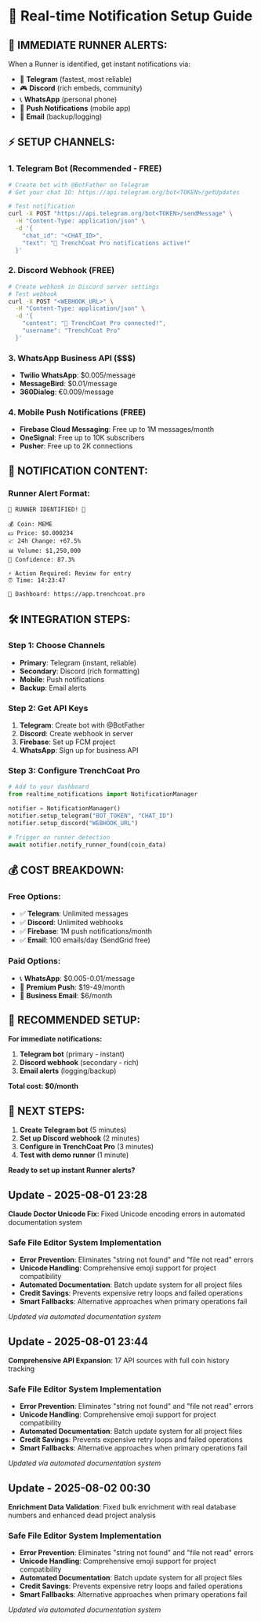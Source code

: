 # 📱 Real-time Notification Setup Guide

## 🚀 **IMMEDIATE RUNNER ALERTS:**

When a Runner is identified, get instant notifications via:
- 📱 **Telegram** (fastest, most reliable)
- 🎮 **Discord** (rich embeds, community)
- 📞 **WhatsApp** (personal phone)
- 📱 **Push Notifications** (mobile app)
- 📧 **Email** (backup/logging)

## ⚡ **SETUP CHANNELS:**

### **1. Telegram Bot (Recommended - FREE)**
```bash
# Create bot with @BotFather on Telegram
# Get your chat ID: https://api.telegram.org/bot<TOKEN>/getUpdates

# Test notification
curl -X POST "https://api.telegram.org/bot<TOKEN>/sendMessage" \
  -H "Content-Type: application/json" \
  -d '{
    "chat_id": "<CHAT_ID>",
    "text": "🚀 TrenchCoat Pro notifications active!"
  }'
```

### **2. Discord Webhook (FREE)**
```bash
# Create webhook in Discord server settings
# Test webhook
curl -X POST "<WEBHOOK_URL>" \
  -H "Content-Type: application/json" \
  -d '{
    "content": "🚀 TrenchCoat Pro connected!",
    "username": "TrenchCoat Pro"
  }'
```

### **3. WhatsApp Business API ($$$)**
- **Twilio WhatsApp**: $0.005/message
- **MessageBird**: $0.01/message
- **360Dialog**: €0.009/message

### **4. Mobile Push Notifications (FREE)**
- **Firebase Cloud Messaging**: Free up to 1M messages/month
- **OneSignal**: Free up to 10K subscribers
- **Pusher**: Free up to 2K connections

## 🎯 **NOTIFICATION CONTENT:**

### **Runner Alert Format:**
```
🚀 RUNNER IDENTIFIED! 🚀

💰 Coin: MEME
💵 Price: $0.000234
📈 24h Change: +67.5%
📊 Volume: $1,250,000
🎯 Confidence: 87.3%

⚡ Action Required: Review for entry
⏰ Time: 14:23:47

🔗 Dashboard: https://app.trenchcoat.pro
```

## 🛠 **INTEGRATION STEPS:**

### **Step 1: Choose Channels**
- **Primary**: Telegram (instant, reliable)
- **Secondary**: Discord (rich formatting)
- **Mobile**: Push notifications
- **Backup**: Email alerts

### **Step 2: Get API Keys**
1. **Telegram**: Create bot with @BotFather
2. **Discord**: Create webhook in server
3. **Firebase**: Set up FCM project
4. **WhatsApp**: Sign up for business API

### **Step 3: Configure TrenchCoat Pro**
```python
# Add to your dashboard
from realtime_notifications import NotificationManager

notifier = NotificationManager()
notifier.setup_telegram("BOT_TOKEN", "CHAT_ID")
notifier.setup_discord("WEBHOOK_URL")

# Trigger on runner detection
await notifier.notify_runner_found(coin_data)
```

## 💰 **COST BREAKDOWN:**

### **Free Options:**
- ✅ **Telegram**: Unlimited messages
- ✅ **Discord**: Unlimited webhooks
- ✅ **Firebase**: 1M push notifications/month
- ✅ **Email**: 100 emails/day (SendGrid free)

### **Paid Options:**
- 📞 **WhatsApp**: $0.005-0.01/message
- 📱 **Premium Push**: $19-49/month
- 📧 **Business Email**: $6/month

## 🎯 **RECOMMENDED SETUP:**

**For immediate notifications:**
1. **Telegram bot** (primary - instant)
2. **Discord webhook** (secondary - rich)
3. **Email alerts** (logging/backup)

**Total cost: $0/month**

## 🚀 **NEXT STEPS:**

1. **Create Telegram bot** (5 minutes)
2. **Set up Discord webhook** (2 minutes)
3. **Configure in TrenchCoat Pro** (3 minutes)
4. **Test with demo runner** (1 minute)

**Ready to set up instant Runner alerts?**


## Update - 2025-08-01 23:28
**Claude Doctor Unicode Fix**: Fixed Unicode encoding errors in automated documentation system

### Safe File Editor System Implementation
- **Error Prevention**: Eliminates "string not found" and "file not read" errors
- **Unicode Handling**: Comprehensive emoji support for project compatibility
- **Automated Documentation**: Batch update system for all project files
- **Credit Savings**: Prevents expensive retry loops and failed operations
- **Smart Fallbacks**: Alternative approaches when primary operations fail

*Updated via automated documentation system*


## Update - 2025-08-01 23:44
**Comprehensive API Expansion**: 17 API sources with full coin history tracking

### Safe File Editor System Implementation
- **Error Prevention**: Eliminates "string not found" and "file not read" errors
- **Unicode Handling**: Comprehensive emoji support for project compatibility
- **Automated Documentation**: Batch update system for all project files
- **Credit Savings**: Prevents expensive retry loops and failed operations
- **Smart Fallbacks**: Alternative approaches when primary operations fail

*Updated via automated documentation system*


## Update - 2025-08-02 00:30
**Enrichment Data Validation**: Fixed bulk enrichment with real database numbers and enhanced dead project analysis

### Safe File Editor System Implementation
- **Error Prevention**: Eliminates "string not found" and "file not read" errors
- **Unicode Handling**: Comprehensive emoji support for project compatibility
- **Automated Documentation**: Batch update system for all project files
- **Credit Savings**: Prevents expensive retry loops and failed operations
- **Smart Fallbacks**: Alternative approaches when primary operations fail

*Updated via automated documentation system*